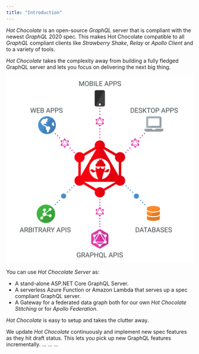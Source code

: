 ```yaml
---
title: "Introduction"
---
```


_Hot Chocolate_ is an open-source _GraphQL_ server that is compliant with the newest _GraphQL_ 2020 spec. This makes Hot Chocolate compatible to all _GraphQL_ compliant clients like _Strawberry Shake_, _Relay_ or _Apollo Client_ and to a variety of tools.

_Hot Chocolate_ takes the complexity away from building a fully fledged GraphQL server and lets you focus on delivering the next big thing.

![Platform](../../images/platform.png)

You can use _Hot Chocolate Server_ as:

- A stand-alone ASP.NET Core GraphQL Server.
- A serverless Azure Function or Amazon Lambda that serves up a spec compliant GraphQL server.
- A Gateway for a federated data graph both for our own _Hot Chocolate Stitching_ or for _Apollo Federation_.

_Hot Chocolate_ is easy to setup and takes the clutter away.

We update _Hot Chocolate_ continuously and implement new spec features as they hit draft status. This lets you pick up new GraphQL features incrementally.
...
...
...

